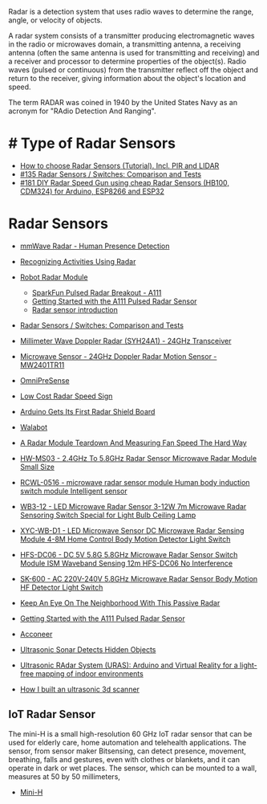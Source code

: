 
Radar is a detection system that uses radio waves to determine the range, angle, or velocity of objects.

A radar system consists of a transmitter producing electromagnetic waves in the radio or microwaves domain, a transmitting antenna, a receiving antenna (often the same antenna is used for transmitting and receiving) and a receiver and processor to determine properties of the object(s). Radio waves (pulsed or continuous) from the transmitter reflect off the object and return to the receiver, giving information about the object's location and speed.

The term RADAR was coined in 1940 by the United States Navy as an acronym for "RAdio Detection And Ranging".

# # Type of Radar Sensors
* [How to choose Radar Sensors (Tutorial). Incl. PIR and LIDAR](https://www.youtube.com/watch?v=PNbAM9IhfBE)
* [#135 Radar Sensors / Switches: Comparison and Tests](https://www.youtube.com/watch?v=9WiJJgIi3W0&t=712s)
* [#181 DIY Radar Speed Gun using cheap Radar Sensors (HB100, CDM324) for Arduino, ESP8266 and ESP32](https://www.youtube.com/watch?v=Kzsh59TM4MY)

# Radar Sensors

* [mmWave Radar - Human Presence Detection](https://www.dfrobot.com/product-2282.html?tracking=608907df792ab)
* [Recognizing Activities Using Radar](https://hackaday.com/2020/09/06/recognizing-activities-using-radar/)
* [Robot Radar Module](https://hackaday.com/2018/05/03/robot-radar-module/)
    * [SparkFun Pulsed Radar Breakout - A111](https://www.sparkfun.com/products/15577)
    * [Getting Started with the A111 Pulsed Radar Sensor](https://learn.sparkfun.com/tutorials/getting-started-with-the-a111-pulsed-radar-sensor/all)
    * [Radar sensor introduction](https://acconeer-python-exploration.readthedocs.io/en/latest/sensor_introduction.html)
* [Radar Sensors / Switches: Comparison and Tests](https://www.youtube.com/watch?v=9WiJJgIi3W0)
* [Millimeter Wave Doppler Radar (SYH24A1) - 24GHz Transceiver](https://www.seeedstudio.com/Millimeter-wave-Doppler-radar-SYH24A-p-4392.html)
* [Microwave Sensor - 24GHz Doppler Radar Motion Sensor - MW2401TR11](https://www.seeedstudio.com/Microwave-Sensor-24GHz-Doppler-Radar-Motion-Sensor-MW2401TR11-p-4690.html)
* [OmniPreSense](https://omnipresense.com/)
* [Low Cost Radar Speed Sign](https://www.instructables.com/id/Low-Cost-Radar-Speed-Sign/)
* [Arduino Gets Its First Radar Shield Board](https://www.sensorsmag.com/components/arduino-gets-its-first-radar-shield-board)
* [Walabot](https://walabot.com/)
* [A Radar Module Teardown And Measuring Fan Speed The Hard Way](https://hackaday.com/2018/08/14/a-radar-module-teardown-and-measuring-fan-speed-the-hard-way/)
* [HW-MS03 - 2.4GHz To 5.8GHz Radar Sensor Microwave Radar Module Small Size](https://www.banggood.com/HW-MS03-2_4GHz-To-5_8GHz-Radar-Sensor-Microwave-Radar-Module-Small-Size-p-1123550.html?p=E307071053245201501N)
* [RCWL-0516 - microwave radar sensor module Human body induction switch module Intelligent sensor](https://www.aliexpress.com/item/RCWL-0516-microwave-radar-sensor-module-Human-body-induction-switch-module-Intelligent-sensor/32704946341.html)
* [WB3-12 - LED Microwave Radar Sensor 3-12W 7m Microwave Radar Sensoring Switch Special for Light Bulb Ceiling Lamp](https://www.aliexpress.com/item/LED-Microwave-Radar-Sensor-3-12W-Microwave-Sensoring-Switch-Special-for-Spherical-Lamp/32602421530.html)
* [XYC-WB-D1 - LED Microwave Sensor DC Microwave Radar Sensing Module 4-8M Home Control Body Motion Detector Light Switch](https://www.aliexpress.com/item/Microwave-Radar-Sensor-4-8M-180-LED-Lamp-Smart-Switch-Steady-Home-Control/32668622766.html)
* [HFS-DC06 - DC 5V 5.8G 5.8GHz Microwave Radar Sensor Switch Module ISM Waveband Sensing 12m HFS-DC06 No Interference](https://www.aliexpress.com/item/5-8GHz-Microwave-Radar-Sensor-Module-ISM-Waveband-DC-5V-39-22-11mm-Installation-Height-2/32735312800.html)
* [SK-600 - AC 220V-240V 5.8GHz Microwave Radar Sensor Body Motion HF Detector Light Switch](https://www.banggood.com/SK-600-AC-220V-240V-5_8GHz-Microwave-Radar-Sensor-Body-Motion-HF-Detector-Light-Switch-p-1023364.html)
* [Keep An Eye On The Neighborhood With This Passive Radar](https://hackaday.com/2019/11/08/keep-an-eye-on-the-neighborhood-with-this-passive-radar/)
* [Getting Started with the A111 Pulsed Radar Sensor](https://learn.sparkfun.com/tutorials/getting-started-with-the-a111-pulsed-radar-sensor)
* [Acconeer](https://www.acconeer.com/products)

* [Ultrasonic Sonar Detects Hidden Objects](https://hackaday.com/2021/04/02/ultrasonic-sonar-detects-hidden-objects/)
* [Ultrasonic RAdar System (URAS): Arduino and Virtual Reality for a light-free mapping of indoor environments](http://www.ieeeprojectmadurai.in/Emp%20basepaper%202017-2018/Ultrasonic%20RAdar%20System%20(URAS)%20Arduino%20and%20Virtual.pdf)
* [How I built an ultrasonic 3d scanner](https://www.alextoussaint.com/2021-04-28_How-I-built-an-ultrasonic-3d-scanner.html)

## IoT Radar Sensor
The mini-H is a small high-resolution 60 GHz IoT radar sensor that can be used for elderly care, home automation and telehealth applications. The sensor, from sensor maker Bitsensing, can detect presence, movement, breathing, falls and gestures, even with clothes or blankets, and it can operate in dark or wet places. The sensor, which can be mounted to a wall, measures at 50 by 50 millimeters,
* [Mini-H](http://bitsensing.com/product/healthcare.php)
